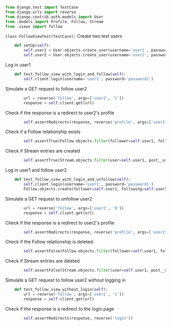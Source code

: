 ```python
from django.test import TestCase
from django.urls import reverse
from django.contrib.auth.models import User
from .models import Profile, Follow, Stream
from .views import follow
```

`class FollowViewTest(TestCase):`
Create two test users
```python
    def setUp(self):
        self.user1 = User.objects.create_user(username='user1', password='password1')
        self.user2 = User.objects.create_user(username='user2', password='password2')
```

Log in user1
```python
    def test_follow_view_with_login_and_follow(self):
        self.client.login(username='user1', password='password1')
```
Simulate a GET request to follow user2
```python
        url = reverse('follow', args=['user2', '1'])
        response = self.client.get(url)
```
Check if the response is a redirect to user2's profile
```python
        self.assertRedirects(response, reverse('profile', args=['user2']))
```
Check if a Follow relationship exists
```python
        self.assertTrue(Follow.objects.filter(follower=self.user1, following=self.user2).exists())
```
Check if Stream entries are created
```python
        self.assertTrue(Stream.objects.filter(user=self.user1, post__user=self.user2).exists())
```
Log in user1 and follow user2
```python
    def test_follow_view_with_login_and_unfollow(self):
        self.client.login(username='user1', password='password1')
        Follow.objects.create(follower=self.user1, following=self.user2)
```
Simulate a GET request to unfollow user2
```python
        url = reverse('follow', args=['user2', '0'])
        response = self.client.get(url)
```
Check if the response is a redirect to user2's profile
```python
        self.assertRedirects(response, reverse('profile', args=['user2']))
```
Check if the Follow relationship is deleted
```python
        self.assertFalse(Follow.objects.filter(follower=self.user1, following=self.user2).exists())
```
Check if Stream entries are deleted
```python
        self.assertFalse(Stream.objects.filter(user=self.user1, post__user=self.user2).exists())
```

Simulate a GET request to follow user2 without logging in
```python
    def test_follow_view_without_login(self):
        url = reverse('follow', args=['user2', '1'])
        response = self.client.get(url)
```
Check if the response is a redirect to the login page
```python
        self.assertRedirects(response, reverse('login'))
```
